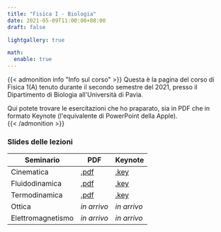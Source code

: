 ```yaml
---
title: "Fisica I - Biologia"
date: 2021-05-09T11:00:00+08:00
draft: false

lightgallery: true

math:
  enable: true
---
```



{{< admonition info "Info sul corso" >}}
Questa è la pagina del corso di Fisica 1(A) tenuto durante il secondo semestre del 2021, presso il Dipartimento di Biologia all'Università di Pavia.    

Qui potete trovare le esercitazioni che ho praparato, sia in PDF che in formato Keynote (l'equivalente di PowerPoint della Apple).  
{{< /admonition >}}


### Slides delle lezioni

|Seminario |PDF  | Keynote|
---        | --- | ---
|Cinematica|[.pdf](/documents/phys-bio-21/SeminarioCinematica.pdf)|[.key](/documents/phys-bio-21/SeminarioCinematica.key)|
|Fluidodinamica|[.pdf](/documents/phys-bio-21/SeminarioFluidodinamica.pdf)|[.key](/documents/phys-bio-21/SeminarioFluidodinamica.key)|
|Termodinamica|[.pdf](/documents/phys-bio-21/SeminarioTermodinamica.pdf)|[.key](/documents/phys-bio-21/SeminarioTermodinamica.key)|
|Ottica| _in arrivo_ | _in arrivo_ |
|Elettromagnetismo| _in arrivo_ | _in arrivo_ |
